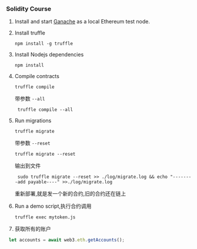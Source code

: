 ### Solidity Course

1. Install and start [Ganache](https://www.trufflesuite.com/ganache) as a local Ethereum test node.
2. Install truffle

    ``` Shell
    npm install -g truffle
    ```
   
3. Install Nodejs dependencies

    ``` Shell
    npm install
    ```
   
4. Compile contracts

    ```
    truffle compile
    ```
   带参数 `--all`
   ```
    truffle compile --all
   ```
5. Run migrations

    ```
    truffle migrate
    ```
   带参数 `--reset`
   ```
   truffle migrate --reset
   ```
   输出到文件
   ```
    sudo truffle migrate --reset >> ./log/migrate.log && echo "--------add payable----" >>./log/migrate.log 
   ```
   重新部署,就是发一个新的合约,旧的合约还在链上
6. Run a demo script,执行合约调用

    ```
    truffle exec mytoken.js
    ```
   
  7. 获取所有的账户
   ```javascript
    let accounts = await web3.eth.getAccounts();
   ```
   
